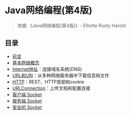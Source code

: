 #   Java网络编程(第4版)

>   依据 《Java网络编程(第4版)》- Elliotte Rusty Harold

##  目录
-   [前言](1491.md)
-   [基本网络概念](1411.md)
-   [Internet地址](1421.md)：连接域名系统(DNS)
-   [URL和URI](1431.md)：从多种网络服务器中下载信息和文件
-   [HTTP](1441.md)：REST、HTTP首部和cookie
-   [URLConnection](1451.md)：上传文档和配置连接
-   [客户端 Socket](1461.md)
-   [服务端 Socket](1471.md)
-   [安全的 Socket](1481.md)


